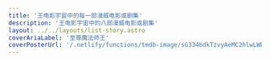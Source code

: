 ```yaml
---
title: '王电影宇宙中的每一部漫威电影或剧集'
description: '王电影宇宙中的八部漫威电影或剧集'
layout: ../../layouts/list-story.astro
coverAriaLabel: '至尊魔法师王'
coverPosterUrl: '/.netlify/functions/tmdb-image/sG334bdkTzvyAeMC2hlwLWB2IXm.webp?transparent=0'
---
```

